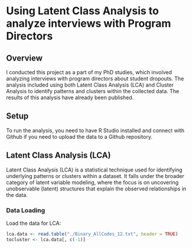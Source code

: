 # Using Latent Class Analysis to analyze interviews with Program Directors

## Overview
I conducted this project as a part of my PhD studies, which involved analyzing interviews with program directors about student dropouts. The analysis included using both Latent Class Analysis (LCA) and Cluster Analysis to identify patterns and clusters within the collected data. The results of this analysis have already been published.

## Setup
To run the analysis, you need to have R Studio installed and connect with Github if you need to upload the data to a Github repository.

## Latent Class Analysis (LCA)
Latent Class Analysis (LCA) is a statistical technique used for identifying underlying patterns or clusters within a dataset. It falls under the broader category of latent variable modeling, where the focus is on uncovering unobservable (latent) structures that explain the observed relationships in the data.

### Data Loading
Load the data for LCA:

```R
lca.data <- read.table("./Binary_AllCodes_12.txt", header = TRUE)
tocluster <- lca.data[, c(-1)]
```
